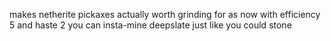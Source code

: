 makes netherite pickaxes actually worth grinding for as now with efficiency 5 and haste 2 you can insta-mine deepslate just like you could stone
